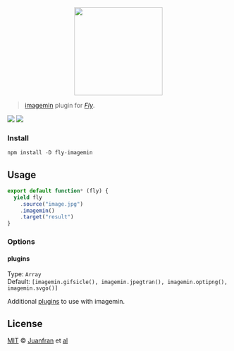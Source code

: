 <div align="center">
  <a href="http://github.com/flyjs/fly">
    <img width=200px  src="https://cloud.githubusercontent.com/assets/8317250/8733685/0be81080-2c40-11e5-98d2-c634f076ccd7.png">
  </a>
</div>

> [imagemin](https://github.com/imagemin/imagemin) plugin for _[Fly][fly]_.

[![][fly-badge]][fly]
[![][mit-badge]][mit]

### Install

```a
npm install -D fly-imagemin
```

## Usage

```js
export default function* (fly) {
  yield fly
    .source("image.jpg")
    .imagemin()
    .target("result")
}
```

### Options

#### plugins

Type: `Array`<br>
Default: `[imagemin.gifsicle(), imagemin.jpegtran(), imagemin.optipng(), imagemin.svgo()]`

Additional [plugins](https://www.npmjs.com/browse/keyword/imageminplugin) to use with imagemin.

## License

[MIT][mit] © [Juanfran][author] et [al][contributors]


[mit]:          http://opensource.org/licenses/MIT
[author]:       http://github.com/juanfran
[contributors]: https://github.com/juanfran/fly-imagemin/graphs/contributors
[releases]:     https://github.com/juanfran/fly-imagemin/releases
[fly]:          https://www.github.com/flyjs/fly
[fly-badge]:    https://img.shields.io/badge/fly-JS-05B3E1.svg?style=flat-square
[mit-badge]:    https://img.shields.io/badge/license-MIT-444444.svg?style=flat-square
[npm-pkg-link]: https://www.npmjs.org/package/fly-imagemin
[npm-ver-link]: https://img.shields.io/npm/v/fly-imagemin.svg?style=flat-square
[dl-badge]:     http://img.shields.io/npm/dm/fly-imagemin.svg?style=flat-square
[travis-link]:  https://travis-ci.org/juanfran/fly-imagemin
[travis-badge]: http://img.shields.io/travis/juanfran/fly-imagemin.svg?style=flat-square
